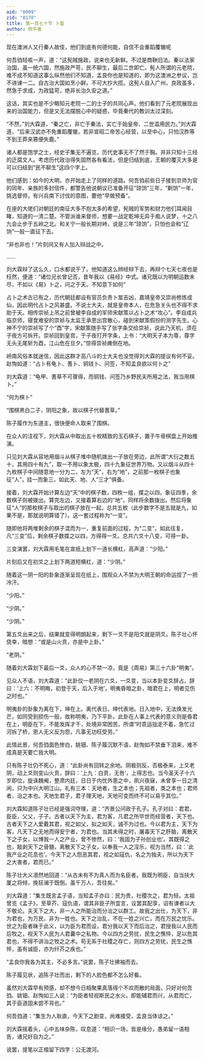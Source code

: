 ```yaml
---
aid: "0009"
zid: "0170"
title: 第一百七十节 卜筮
author: 吹牛者
---
```


现在澳洲人又行秦人故伎，他们到底有何德何能，自信不会重蹈覆辙呢

何吾驺轻咳一声，道：“这髡贼施政，说来也无新鲜。不过是商鞅旧法。秦以法家治国，虽一统六国，然施政严苛，民不聊生，最后二世即亡。髡人所谓的元老院，难不成不知道这事么纵然他们不知道，孟良你也是知道的，即为这澳洲之参议，岂不进谏一二。自古治大国如烹小鲜。不可大抄大揽。这髡人自入广州，良政虽多，然急于求成，为政猛苛，绝非长治久安之道。”

这话，其实也是不少略知元老院一二的士子的共同心声。他们看到了元老院展现出来的治国能力，但是又无法摆脱心中的疑惑，毕竟秦代的教训太过深刻。

“不然，”刘大霖道，“秦之亡，非亡于秦法，实亡于始皇帝、二世滥用民力。”刘大霖道，“后来汉武亦不免重蹈覆辙，若非宣昭二帝苦心经营，以至中心，只怕汉胙等不到王莽来篡便失鹿。”

诸人都是饱学之士，经史子集无不遍览，历代史事无不了然于胸。并非只知十三经的迂腐文人。考虑历代政治得失固然各有看法，但是归结到底，王朝的覆灭大多是可以归结到“民不聊生”这四个字上。

他们感到：如今的大明，亦开始走上了同样的道路。何吾驺前些日子接到京师为官的同年、亲族的多封信件，都警告他说朝议已准备开征“琼饷”三年，“剿饷”一年，挑选督师，有兴兵南下讨伐的意图，要他“早做预备”。

在座的大佬们对朝廷的南征大多不抱太多的希望，髡贼的军势和财力他们耳闻目睹，知道的一清二楚。不管派谁来督师，想要一战定乾坤无异于痴人说梦，十之八九会止步于五岭之北。和关宁一般长期对峙，说是三年“琼饷”，只怕也会和“辽饷”一般一直征下去。

“非也非也！”片刻间又有人加入辩战之中。

……

刘大霖辩了这么久，口水都说干了。他知道这么辨经辩下去，再辩个七天七夜也是枉然，便道：“诸位兄长曾记否，昔年我以《易经》中式。诸兄既以为明朝运数未尽，不如以《易》卜之，问之于天。不知意下如何”

占卜之术古已有之，历代朝廷都设有官员负责卜筮吉凶，嘉靖皇帝又崇尚修炼成仙，因此明代占卜之风甚盛。不说士大夫，就是皇帝本人，在危急关头也不得不求助于天。相传崇祯上吊之前曾被李自成的军师宋献策以占卜之术“攻心”。李自成兵临京师，寝食难安的崇祯与太监王承恩出宫散心，碰到宋献策假扮的测字先生。心神不宁的崇祯写了个“酉”字，宋献策随手写了张字条交给崇祯，说此乃天机，须在子夜方可拆开。崇祯回到皇宫，于子夜打开字条，上书：“大明天子本为尊，尊字无头无尾斩为酉，江山危在旦夕。”惊得崇祯瘫倒在地。

岭南风俗本就迷信，因此这群才高八斗的士大夫也没觉得刘大霖的提议有何不妥。赵恂如道：“占卜有龟卜、蓍卜、铜钱卜、问签，不知孟良欲以何卜之”

刘大霖道：“龟甲、蓍草不可骤得，而铜钱、问签乃乡野民夫所用之法，我当用棋卜。”

“何为棋卜”

“围棋黑白二子，阴阳之象，故以棋子代替蓍草。”

陈子履作为东道主，很快便命人取来了围棋。

在众人的注视下，刘大霖从中取出五十枚精致的玉石棋子，置于牛骨棋盘上开始推演。

只见刘大霖从容地用烟斗从棋子堆中随机拨出一子放在旁边，此所谓“大衍之数五十，其用四十有九”，取一不用以象太极，四十九象征世界万物。又以烟斗从四十九枚棋子中间随意地一分为二，左为“天”，右为“地”，之前那一枚棋子也象征“人”，挂一而象三，如此天、地、人“三才”俱备。

接着，刘大霖开始计算左边“天”中的棋子数，四枚一组，揲之以四，象征四季，余数棋子则被拨出。算完左边，又接着算右边的“地”，同样将余数拨出。然后将象征“人”的那枚棋子与取出的棋子放在一起，总共五枚（此步数字不是五就是九，如果不是，那就说明算错了）。这一套过程称为“一变”。

随即他将两堆剩余的棋子混而为一，重复前面的过程，为“二变”，如此往复，凡“三变”后，剩余棋子数揲之以四，方得得一爻。总共六爻十八变，可得一卦。

三变演罢，刘大霖用毛笔在宣纸上划下一道长横杠，高声道：“少阳。”

片刻后又在初爻之上划下两道短横杠，道：“少阴。”

随着这一阴一阳的卦象逐渐呈现在纸上，围观众人不禁为大明王朝的命运捏了一把冷汗。

“少阳。”

“少阴。”

“少阴。”

第五爻出来之后，结果就变得明朗起来，剩下一爻不是阳爻就是阴爻。陈子壮心怀侥幸，暗想：“或是山火贲，亦是中上卦。”

“老阴。”

随着刘大霖划下最后一爻，众人的心不禁一凉，竟是《周易》第三十六卦“明夷”。

见众人不语，刘大霖道：“此卦仅一老阴在六爻，一爻变，当以本卦变爻辞占。辞曰：‘上六：不明晦，初登于天，后入于地’，明夷昏暗之卦，暗君在上，明者见伤之时也。”

明夷卦的卦象为离在下，坤在上。离代表日，坤代表地。日入地中，无法焕发光芒，如同受到损伤一般，故称明夷，乃下平卦。此卦在人事上代表的意义则是昏君在上，明臣在下，不能发挥才干，处境非常困苦。所谓“时乖运拙走不着，急忙过河拆了桥，恩人无义反为怨，凡事无功枉受劳。”

此情此景，何吾驺面色惨白，姚钿、陈子履沉默不语，赵恂如不禁垂下泪来，难不成真是天要亡我大明。

只有陈子壮仍不死心，道：“此卦尚有回转之余地。阴极则反，否极泰来，上爻老阴，动上爻则变山火贲，辞曰：‘上九：白贲，无咎’，上得志也。当今圣天子十六岁即位，旋诛魏阉，整肃内廷，日日于内忧外患之中，夙兴夜寐，未曾享一日之清闲，只为中兴大明江山。礼有三本：天地者，生之本也；先祖者，类之本也；君师者，治之本也。天地生君子，君子理天地，天地可变而终不可以易乎其位。”

刘大霖知道陈子壮已经是强词夺理，道：“齐景公问政于孔子。孔子对曰：君君，臣臣，父父，子子。古者以天下为主，君为客，凡君之所毕世而经营者，天下也。古者天下之人爱戴其君，视之如父，拟之如天，诚不为过也。今以君为主，天下为客，凡天下之无地而得安宁者，为君也。当其未得之时，屠毒天下之肝脑，离散天下之子女，以博我一人之产业，曾不惨然，曰：‘我固为子孙创业也’。其既得之也，敲剥天下之骨髓，离散天下之子女，以奉我一人之淫乐，视为当然，曰：‘此我产业之花息也’。今天下之人怨恶其君，视之如寇仇，名之为独夫，所以为天下之大害者，君而已。”

陈子壮大义凛然地回道：“从古未有不为真人而为名臣者。我既为明臣，自当扶大厦之将倾，挽狂澜于既倒。虽千万人，吾往矣。”

刘大霖道：“集生既言孟子语，当知孟子亦曰：民为贵，社稷次之，君为轻。太祖曾览《孟子》，至草芥、寇仇语，谓其非臣子所宜言，议罢其配享，诏有谏者以大不敬论。夫天下之大，非一人之所能治而分治之以群工。故我之出仕，为天下，非为君也，为万民，非为一姓也。天下之治乱，不在一姓之兴亡，而在万民之忧乐。世之为臣者昧于此义，以为臣为君而设，君分我以天下而后治之，君授我以人民而后牧之，视天下人民为人君囊中之私物。今以四方之劳扰，民生之憔悴，足以危其君也，不得不讲治之牧之之术。苟无系于社稷之存亡，则四方之劳扰，民生之憔悴，虽有诚臣，亦为纤芥之疾也。”

“孟良你我各为其主，不必多言。”说罢，陈子壮拂袖而去。

陈子履见状，追陈子壮而出，剩下的人脸色都不怎么好看。

虽然刘大霖早有预感，却不想今日相聚果真落得个不欢而散的局面，只好对何吾驺、姚钿、赵恂如三人说：“为臣者轻视斯民之水火，即能辅君而兴，从君而亡，其于臣道固未尝不背也。”

何吾驺道：“集生为人耿直，今天下之剧变，尚难接受，孟良当体谅之。”



刘大霖摇着头，心中五味杂陈，叹息道：“相识一场，皆是缘分，愚弟留一语相告，诸兄好自为之。”

说罢，提笔以正楷留下四字：公无渡河。

